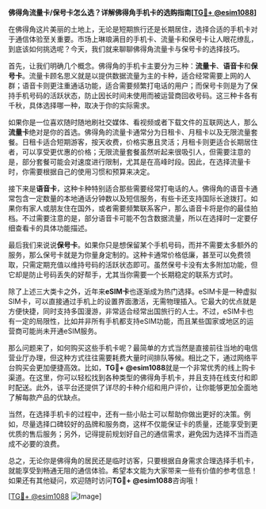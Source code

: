 **佛得角流量卡/保号卡怎么选？详解佛得角手机卡的选购指南[[TG💪+ @esim1088](https://t.me/s/esim1088)]**

在佛得角这片美丽的土地上，无论是短期旅行还是长期居住，选择合适的手机卡对于通信体验至关重要。市场上琳琅满目的手机卡、流量卡和保号卡让人眼花缭乱，到底该如何挑选呢？今天，我们就来聊聊佛得角流量卡与保号卡的选择技巧。

首先，让我们明确几个概念。佛得角的手机卡主要分为三种：**流量卡**、**语音卡**和**保号卡**。流量卡顾名思义就是以提供数据流量为主的卡种，适合经常需要上网的人群；语音卡则更注重通话功能，适合需要频繁打电话的用户；而保号卡则是为了保持手机号码的活跃状态，防止因长时间未使用而被运营商回收号码。这三种卡各有千秋，具体选择哪一种，取决于你的实际需求。

如果你是一位喜欢随时随地刷社交媒体、看视频或者下载文件的互联网达人，那么**流量卡**绝对是你的首选。佛得角的流量卡通常分为日租卡、月租卡以及无限流量套餐。日租卡适合短期游客，按天收费，价格实惠且灵活；月租卡则更适合长期居住者，可以享受更优惠的价格；无限流量套餐虽然听起来很吸引人，但需要注意的是，部分套餐可能会对速度进行限制，尤其是在高峰时段。因此，在选择流量卡时，你需要根据自己的使用习惯和预算来决定。

接下来是**语音卡**，这种卡种特别适合那些需要经常打电话的人。佛得角的语音卡通常包含一定数量的本地通话分钟数以及短信服务，有些卡还支持国际长途拨打。如果你有家人或朋友住在国外，或者需要频繁联系客户，那么语音卡将是你的最佳拍档。不过需要注意的是，部分语音卡可能不包含数据流量，所以在选择时一定要仔细查看卡的具体功能描述。

最后我们来说说**保号卡**。如果你只是想保留某个手机号码，而并不需要太多额外的服务，那么保号卡就是为你量身定制的。这种卡通常价格低廉，甚至可以免费领取，只需定期充值以维持号码的活跃状态即可。虽然保号卡没有太多附加功能，但它却是防止号码丢失的好帮手，尤其当你需要一个长期稳定的联系方式时。

除了上述三大类卡之外，近年来**eSIM卡**也逐渐成为热门选择。eSIM卡是一种虚拟SIM卡，可以直接通过手机上的设置界面激活，无需物理插入。它最大的优点就是方便快捷，同时支持多国漫游，非常适合经常出国旅行的人士。不过，eSIM卡也有一定的局限性，比如并非所有手机都支持eSIM功能，而且某些国家或地区的运营商可能尚未开通eSIM服务。

那么问题来了，如何购买这些手机卡呢？最简单的方式当然是直接前往当地的电信营业厅办理，但这种方式往往需要耗费大量时间排队等候。相比之下，通过网络平台购买会更加便捷高效。比如，**TG💪+ @esim1088**就是一个非常优秀的线上购卡渠道。在这里，你可以轻松找到各种类型的佛得角手机卡，并且支持在线支付和即时配送。此外，该平台还提供了详尽的卡种介绍和用户评价，让你能够更加全面地了解每款产品的优缺点。

当然，在选择手机卡的过程中，还有一些小贴士可以帮助你做出更好的决策。例如，尽量选择口碑较好的品牌和服务商，这样不仅能保证卡的质量，还能享受到更优质的售后服务；另外，记得提前规划好自己的通信需求，避免因为选择不当而造成不必要的浪费。

总之，无论你是佛得角的居民还是临时访客，只要根据自身需求合理选择手机卡，就能享受到畅通无阻的通信体验。希望本文能为大家带来一些有价值的参考信息！如果还有其他疑问，欢迎随时访问**TG💪+ @esim1088**咨询哦！

[[TG💪+ @esim1088](https://t.me/s/esim1088) ![Image](https://i.postimg.cc/4NQfJmqS/Snipaste-2025-05-13-00-14-12.png)]